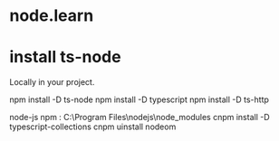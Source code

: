 # node.learn
# install ts-node
  Locally in your project. 
 
  npm install -D ts-node
  npm install -D typescript
  npm install -D ts-http 
  
  node-js npm : C:\Program Files\nodejs\node_modules
  cnpm install -D typescript-collections
  cnpm uinstall nodeom
  